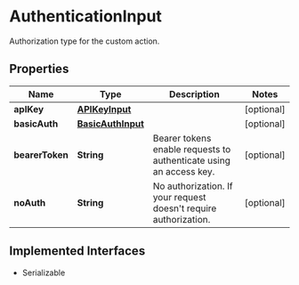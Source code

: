 

# AuthenticationInput

Authorization type for the custom action.

## Properties

| Name | Type | Description | Notes |
|------------ | ------------- | ------------- | -------------|
|**apIKey** | [**APIKeyInput**](APIKeyInput.md) |  |  [optional] |
|**basicAuth** | [**BasicAuthInput**](BasicAuthInput.md) |  |  [optional] |
|**bearerToken** | **String** | Bearer tokens enable requests to authenticate using an access key. |  [optional] |
|**noAuth** | **String** | No authorization. If your request doesn&#39;t require authorization. |  [optional] |


## Implemented Interfaces

* Serializable


